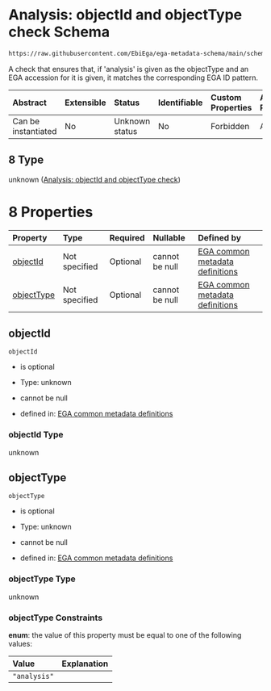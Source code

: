 # Analysis: objectId and objectType check Schema

```txt
https://raw.githubusercontent.com/EbiEga/ega-metadata-schema/main/schemas/EGA.common-definitions.json#/$defs/objectIdAndObjectTypeCheck/anyOf/8
```

A check that ensures that, if 'analysis' is given as the objectType and an EGA accession for it is given, it matches the corresponding EGA ID pattern.

| Abstract            | Extensible | Status         | Identifiable | Custom Properties | Additional Properties | Access Restrictions | Defined In                                                                                           |
| :------------------ | :--------- | :------------- | :----------- | :---------------- | :-------------------- | :------------------ | :--------------------------------------------------------------------------------------------------- |
| Can be instantiated | No         | Unknown status | No           | Forbidden         | Allowed               | none                | [EGA.common-definitions.json\*](../../../schemas/EGA.common-definitions.json "open original schema") |

## 8 Type

unknown ([Analysis: objectId and objectType check](ega-4-defs-check-that-the-objectids-accession-pattern-and-objecttype-match-anyof-analysis-objectid-and-objecttype-check.md))

# 8 Properties

| Property                  | Type          | Required | Nullable       | Defined by                                                                                                                                                                                                                                                                                                                                                  |
| :------------------------ | :------------ | :------- | :------------- | :---------------------------------------------------------------------------------------------------------------------------------------------------------------------------------------------------------------------------------------------------------------------------------------------------------------------------------------------------------- |
| [objectId](#objectid)     | Not specified | Optional | cannot be null | [EGA common metadata definitions](ega-4-defs-check-that-the-objectids-accession-pattern-and-objecttype-match-anyof-analysis-objectid-and-objecttype-check-properties-objectid.md "https://raw.githubusercontent.com/EbiEga/ega-metadata-schema/main/schemas/EGA.common-definitions.json#/$defs/objectIdAndObjectTypeCheck/anyOf/8/properties/objectId")     |
| [objectType](#objecttype) | Not specified | Optional | cannot be null | [EGA common metadata definitions](ega-4-defs-check-that-the-objectids-accession-pattern-and-objecttype-match-anyof-analysis-objectid-and-objecttype-check-properties-objecttype.md "https://raw.githubusercontent.com/EbiEga/ega-metadata-schema/main/schemas/EGA.common-definitions.json#/$defs/objectIdAndObjectTypeCheck/anyOf/8/properties/objectType") |

## objectId



`objectId`

*   is optional

*   Type: unknown

*   cannot be null

*   defined in: [EGA common metadata definitions](ega-4-defs-check-that-the-objectids-accession-pattern-and-objecttype-match-anyof-analysis-objectid-and-objecttype-check-properties-objectid.md "https://raw.githubusercontent.com/EbiEga/ega-metadata-schema/main/schemas/EGA.common-definitions.json#/$defs/objectIdAndObjectTypeCheck/anyOf/8/properties/objectId")

### objectId Type

unknown

## objectType



`objectType`

*   is optional

*   Type: unknown

*   cannot be null

*   defined in: [EGA common metadata definitions](ega-4-defs-check-that-the-objectids-accession-pattern-and-objecttype-match-anyof-analysis-objectid-and-objecttype-check-properties-objecttype.md "https://raw.githubusercontent.com/EbiEga/ega-metadata-schema/main/schemas/EGA.common-definitions.json#/$defs/objectIdAndObjectTypeCheck/anyOf/8/properties/objectType")

### objectType Type

unknown

### objectType Constraints

**enum**: the value of this property must be equal to one of the following values:

| Value        | Explanation |
| :----------- | :---------- |
| `"analysis"` |             |
